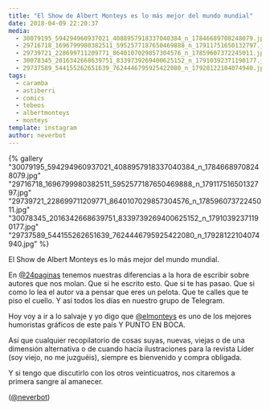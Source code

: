 ```yaml
---
title: "El Show de Albert Monteys es lo más mejor del mundo mundial"
date: 2018-04-09 22:20:37
media: 
  - 30079195_594294960937021_4088957918337040384_n_17846689708248079.jpg
  - 29716718_1696799980382511_5952577187650469888_n_17911751650132797.jpg
  - 29739721_228699711209771_8640107029857304576_n_17859607372245011.jpg
  - 30078345_2016342668639751_8339739269400625152_n_17910392371190177.jpg
  - 29737589_544155262651639_7624446795925422080_n_17928122104074940.jpg
tags: 
  - caramba
  - astiberri
  - comics
  - tebeos
  - albertmonteys
  - monteys
template: instagram
author: neverbot
---
```


{% gallery "30079195_594294960937021_4088957918337040384_n_17846689708248079.jpg" "29716718_1696799980382511_5952577187650469888_n_17911751650132797.jpg" "29739721_228699711209771_8640107029857304576_n_17859607372245011.jpg" "30078345_2016342668639751_8339739269400625152_n_17910392371190177.jpg" "29737589_544155262651639_7624446795925422080_n_17928122104074940.jpg" %}

El Show de Albert Monteys es lo más mejor del mundo mundial.

En [@24paginas](https://instagram.com/24paginas) tenemos nuestras diferencias a la hora de escribir sobre autores que nos molan. Que si he escrito esto. Que si te has pasao. Que si como lo lea el autor va a pensar que eres un pelota. Que te calles que te piso el cuello. Y así todos los días en nuestro grupo de Telegram.

Hoy voy a ir a lo salvaje y yo digo que [@elmonteys](https://instagram.com/elmonteys) es uno de los mejores humoristas gráficos de este país Y PUNTO EN BOCA.

Así que cualquier recopilatorio de cosas suyas, nuevas, viejas o de una dimensión alternativa o de cuando hacía ilustraciones para la revista Líder (soy viejo, no me juzguéis), siempre es bienvenido y compra obligada.

Y si tengo que discutirlo con los otros veinticuatros, nos citaremos a primera sangre al amanecer.

([@neverbot](https://instagram.com/neverbot))
